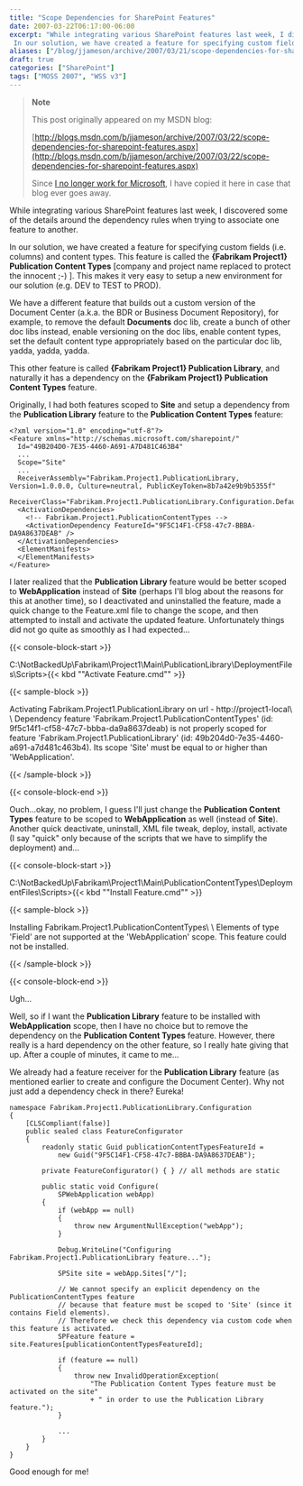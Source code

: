 ```yaml
---
title: "Scope Dependencies for SharePoint Features"
date: 2007-03-22T06:17:00-06:00
excerpt: "While integrating various SharePoint features last week, I discovered some of the details around the dependency rules when trying to associate one feature to another. 
 In our solution, we have created a feature for specifying custom fields (i.e. columns..."
aliases: ["/blog/jjameson/archive/2007/03/21/scope-dependencies-for-sharepoint-features.aspx", "/blog/jjameson/archive/2007/03/22/scope-dependencies-for-sharepoint-features.aspx"]
draft: true
categories: ["SharePoint"]
tags: ["MOSS 2007", "WSS v3"]
---
```


> **Note**
>
> This post originally appeared on my MSDN blog:
>
> [http://blogs.msdn.com/b/jjameson/archive/2007/03/22/scope-dependencies-for-sharepoint-features.aspx](http://blogs.msdn.com/b/jjameson/archive/2007/03/22/scope-dependencies-for-sharepoint-features.aspx)
>
> Since [I no longer work for Microsoft](/blog/jjameson/2011/09/02/last-day-with-microsoft), I have copied it here in case that blog ever goes away.

While integrating various SharePoint features last week, I discovered some of the details around the dependency rules when trying to associate one feature to another.

In our solution, we have created a feature for specifying custom fields (i.e. columns) and content types. This feature is called the **{Fabrikam Project1} Publication Content Types** [company and project name replaced to protect the innocent ;-) ]. This makes it very easy to setup a new environment for our solution (e.g. DEV to TEST to PROD).

We have a different feature that builds out a custom version of the Document Center (a.k.a. the BDR or Business Document Repository), for example, to remove the default **Documents** doc lib, create a bunch of other doc libs instead, enable versioning on the doc libs, enable content types, set the default content type appropriately based on the particular doc lib, yadda, yadda, yadda.

This other feature is called **{Fabrikam Project1} Publication Library**, and naturally it has a dependency on the **{Fabrikam Project1} Publication Content Types** feature.

Originally, I had both features scoped to **Site** and setup a dependency from the **Publication Library** feature to the **Publication Content Types** feature:

```
<?xml version="1.0" encoding="utf-8"?>
<Feature xmlns="http://schemas.microsoft.com/sharepoint/"
  Id="49B204D0-7E35-4460-A691-A7D481C463B4"
  ...
  Scope="Site"
  ...
  ReceiverAssembly="Fabrikam.Project1.PublicationLibrary, Version=1.0.0.0, Culture=neutral, PublicKeyToken=8b7a42e9b9b5355f"
  ReceiverClass="Fabrikam.Project1.PublicationLibrary.Configuration.DefaultFeatureReceiver">
  <ActivationDependencies>
    <!-- Fabrikam.Project1.PublicationContentTypes -->
    <ActivationDependency FeatureId="9F5C14F1-CF58-47c7-BBBA-DA9A8637DEAB" />
  </ActivationDependencies>
  <ElementManifests>
  </ElementManifests>
</Feature>
```

I later realized that the **Publication Library** feature would be better scoped to **WebApplication** instead of **Site** (perhaps I'll blog about the reasons for this at another time), so I deactivated and uninstalled the feature, made a quick change to the Feature.xml file to change the scope, and then attempted to install and activate the updated feature. Unfortunately things did not go quite as smoothly as I had expected...

{{< console-block-start >}}

C:\NotBackedUp\Fabrikam\Project1\Main\PublicationLibrary\DeploymentFiles\Scripts&gt;{{< kbd "\"Activate Feature.cmd\"" >}}

{{< sample-block >}}

Activating Fabrikam.Project1.PublicationLibrary on url - http://project1-local\ \ Dependency feature 'Fabrikam.Project1.PublicationContentTypes' (id: 9f5c14f1-cf58-47c7-bbba-da9a8637deab) is not properly scoped for feature 'Fabrikam.Project1.PublicationLibrary' (id: 49b204d0-7e35-4460-a691-a7d481c463b4). Its scope 'Site' must be equal to or higher than 'WebApplication'.

{{< /sample-block >}}

{{< console-block-end >}}

Ouch...okay, no problem, I guess I'll just change the **Publication Content Types** feature to be scoped to **WebApplication** as well (instead of **Site**). Another quick deactivate, uninstall, XML file tweak, deploy, install, activate (I say "quick" only because of the scripts that we have to simplify the deployment) and...

{{< console-block-start >}}

C:\NotBackedUp\Fabrikam\Project1\Main\PublicationContentTypes\DeploymentFiles\Scripts&gt;{{< kbd "\"Install Feature.cmd\"" >}}

{{< sample-block >}}

Installing Fabrikam.Project1.PublicationContentTypes\ \ Elements of type 'Field' are not supported at the 'WebApplication' scope. This feature could not be installed.

{{< /sample-block >}}

{{< console-block-end >}}

Ugh...

Well, so if I want the **Publication Library** feature to be installed with **WebApplication** scope, then I have no choice but to remove the dependency on the **Publication Content Types** feature. However, there really is a hard dependency on the other feature, so I really hate giving that up. After a couple of minutes, it came to me...

We already had a feature receiver for the **Publication Library** feature (as mentioned earlier to create and configure the Document Center). Why not just add a dependency check in there? Eureka!

```
namespace Fabrikam.Project1.PublicationLibrary.Configuration
{
    [CLSCompliant(false)]
    public sealed class FeatureConfigurator
    {
        readonly static Guid publicationContentTypesFeatureId =
            new Guid("9F5C14F1-CF58-47c7-BBBA-DA9A8637DEAB");

        private FeatureConfigurator() { } // all methods are static

        public static void Configure(
            SPWebApplication webApp)
        {
            if (webApp == null)
            {
                throw new ArgumentNullException("webApp");
            }

            Debug.WriteLine("Configuring Fabrikam.Project1.PublicationLibrary feature...");

            SPSite site = webApp.Sites["/"];

            // We cannot specify an explicit dependency on the PublicationContentTypes feature
            // because that feature must be scoped to 'Site' (since it contains Field elements).
            // Therefore we check this dependency via custom code when this feature is activated.
            SPFeature feature = site.Features[publicationContentTypesFeatureId];

            if (feature == null)
            {
                throw new InvalidOperationException(
                    "The Publication Content Types feature must be activated on the site"
                    + " in order to use the Publication Library feature.");
            }

            ...
        }
    }
}
```

Good enough for me!

